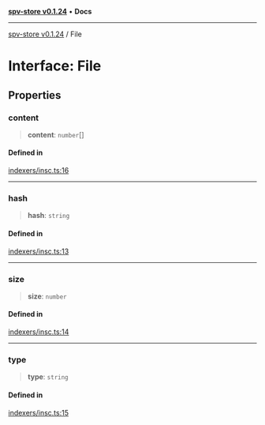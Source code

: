 [**spv-store v0.1.24**](../README.md) • **Docs**

***

[spv-store v0.1.24](../globals.md) / File

# Interface: File

## Properties

### content

> **content**: `number`[]

#### Defined in

[indexers/insc.ts:16](https://github.com/bitcoin-sv/spv-store/blob/03686d41c08cfcf21568a9b1fd3404a8ac07fb36/src/indexers/insc.ts#L16)

***

### hash

> **hash**: `string`

#### Defined in

[indexers/insc.ts:13](https://github.com/bitcoin-sv/spv-store/blob/03686d41c08cfcf21568a9b1fd3404a8ac07fb36/src/indexers/insc.ts#L13)

***

### size

> **size**: `number`

#### Defined in

[indexers/insc.ts:14](https://github.com/bitcoin-sv/spv-store/blob/03686d41c08cfcf21568a9b1fd3404a8ac07fb36/src/indexers/insc.ts#L14)

***

### type

> **type**: `string`

#### Defined in

[indexers/insc.ts:15](https://github.com/bitcoin-sv/spv-store/blob/03686d41c08cfcf21568a9b1fd3404a8ac07fb36/src/indexers/insc.ts#L15)
